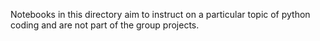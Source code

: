 Notebooks in this directory aim to instruct on a particular topic of python coding and are not part of the group projects.
